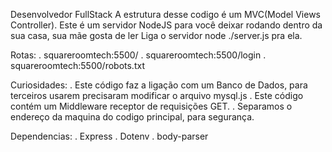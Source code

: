 Desenvolvedor FullStack 
A estrutura desse codigo é um MVC(Model Views Controller).
Este é um servidor NodeJS para você deixar rodando dentro da sua casa, sua mãe gosta de ler
Liga o servidor node ./server.js pra ela.

Rotas:
 . squareroomtech:5500/
 . squareroomtech:5500/login
 . squareroomtech:5500/robots.txt

Curiosidades:
 . Este código faz a ligação com um Banco de Dados, para terceiros usarem precisaram modificar o arquivo mysql.js
 . Este código contém um Middleware receptor de requisições GET.
 . Separamos o endereço da maquina do codigo principal, para segurança. 

 Dependencias:
  . Express
  . Dotenv
  . body-parser

